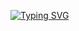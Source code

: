 
[![Typing SVG](https://readme-typing-svg.demolab.com/?lines=Hi+there+👋+my+name+is+Firat;and+I'm+a+Data+Analyst)](https://git.io/typing-svg)
<!--
**firatcell/firatcell** is a ✨ _special_ ✨ repository because its `README.md` (this file) appears on your GitHub profile.

Here are some ideas to get you started:

- 🔭 I’m currently working on ...
- 🌱 I’m currently learning ...
- 👯 I’m looking to collaborate on ...
- 🤔 I’m looking for help with ...
- 💬 Ask me about ...
- 📫 How to reach me: ...
- 😄 Pronouns: ...
- ⚡ Fun fact: ...
-->
